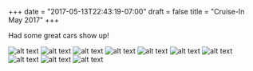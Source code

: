 +++
date = "2017-05-13T22:43:19-07:00"
draft = false
title = "Cruise-In May 2017"
+++

Had some great cars show up!

![alt text](../../images/IMG_20170513_191432-opt.jpg "'32 Ford")
![alt text](../../images/IMG_20170513_175914-opt.jpg "Mazda RX-7 FD")
![alt text](../../images/IMG_20170513_175505-opt.jpg "'90 Mazda RX-7 FC GTU")
![alt text](../../images/IMG_20170513_175521-opt.jpg "'90 Mazda RX-7 FC GTU")
![alt text](../../images/IMG_20170513_182943-opt.jpg "Camaro")
![alt text](../../images/IMG_20170513_182957-opt.jpg "Camaro")
![alt text](../../images/IMG_20170513_191459-opt.jpg "'34 Ford")
![alt text](../../images/IMG_20170513_192100-opt.jpg "'33 Ford")
![alt text](../../images/IMG_20170513_192312-opt.jpg "FILLER")
![alt text](../../images/IMG_20170513_201058-opt.jpg "FILLER")
